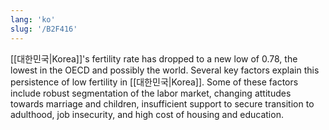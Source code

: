 ```yaml
---
lang: 'ko'
slug: '/B2F416'
---
```


[[대한민국|Korea]]'s fertility rate has dropped to a new low of 0.78, the lowest in the OECD and possibly the world. Several key factors explain this persistence of low fertility in [[대한민국|Korea]]. Some of these factors include robust segmentation of the labor market, changing attitudes towards marriage and children, insufficient support to secure transition to adulthood, job insecurity, and high cost of housing and education.
